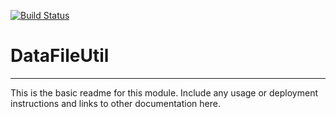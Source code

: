 [![Build Status](https://travis-ci.org/rsutormin/DataFileUtil.svg?branch=master)](https://travis-ci.org/rsutormin/DataFileUtil)

# DataFileUtil
---

This is the basic readme for this module. Include any usage or deployment instructions and links to other documentation here.
